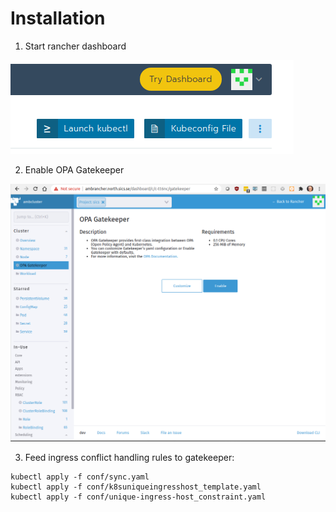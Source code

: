 # Installation

1. Start rancher dashboard

![alt text](img/dashboard.png "Rancher dashboard")

2. Enable OPA Gatekeeper

![alt text](img/enable_opa.png "Enable OPA Gatekeeper")

3. Feed ingress conflict handling rules to gatekeeper:
```
kubectl apply -f conf/sync.yaml
kubectl apply -f conf/k8suniqueingresshost_template.yaml
kubectl apply -f conf/unique-ingress-host_constraint.yaml
```


